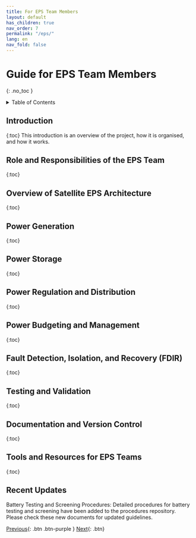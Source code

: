```yaml
---
title: For EPS Team Members
layout: default
has_children: true
nav_order: 7
permalink: "/eps/"
lang: en
nav_fold: false
---
```


# Guide for EPS Team Members
{: .no_toc }

<details markdown="block">
<summary>Table of Contents</summary>

- Table of Contents
{:toc}

</details>

## Introduction
{:toc}
This introduction is an overview of the project, how it is organised, and how it works.


## Role and Responsibilities of the EPS Team
{:toc}



## Overview of Satellite EPS Architecture
{:toc}



## Power Generation
{:toc}



## Power Storage
{:toc}


## Power Regulation and Distribution
{:toc}



## Power Budgeting and Management
{:toc}



## Fault Detection, Isolation, and Recovery (FDIR)
{:toc}



## Testing and Validation
{:toc}



## Documentation and Version Control
{:toc}



## Tools and Resources for EPS Teams
{:toc}

## Recent Updates
Battery Testing and Screening Procedures: Detailed procedures for battery testing and screening have been added to the procedures repository. Please check these new documents for updated guidelines.


[Previous]({{site.url}}/about/){: .btn .btn-purple }
[Next]({{site.url}}/overview/birds/obc-page){: .btn}